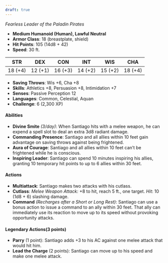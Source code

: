 ```yaml
---
draft: true
---
```


_Fearless Leader of the Paladin Pirates_

- **Medium Humanoid (Human), Lawful Neutral**
- **Armor Class**: 18 (breastplate, shield)
- **Hit Points**: 105 (14d8 + 42)
- **Speed**: 30 ft.

|STR|DEX|CON|INT|WIS|CHA|
|---|---|---|---|---|---|
|18 (+4)|12 (+1)|16 (+3)|14 (+2)|15 (+2)|18 (+4)|

- **Saving Throws**: Wis +6, Cha +8
- **Skills**: Athletics +8, Persuasion +8, Intimidation +7
- **Senses**: Passive Perception 12
- **Languages**: Common, Celestial, Aquan
- **Challenge**: 6 (2,300 XP)

#### **Abilities**

- **Divine Smite** _(3/day)_: When Santiago hits with a melee weapon, he can expend a spell slot to deal an extra 3d8 radiant damage.
- **Commanding Presence**: Santiago and all allies within 10 feet gain advantage on saving throws against being frightened.
- **Aura of Courage**: Santiago and all allies within 10 feet can’t be frightened while he is conscious.
- **Inspiring Leader**: Santiago can spend 10 minutes inspiring his allies, granting 10 temporary hit points to up to 6 allies within 30 feet.

#### **Actions**

- **Multiattack**: Santiago makes two attacks with his cutlass.
- **Cutlass**: _Melee Weapon Attack:_ +8 to hit, reach 5 ft., one target. _Hit_: 10 (1d8 + 6) slashing damage.
- **Command** _(Recharges after a Short or Long Rest)_: Santiago can use a bonus action to issue a command to an ally within 30 feet. That ally can immediately use its reaction to move up to its speed without provoking opportunity attacks.

#### **Legendary Actions**(3 points)

- **Parry** (1 point): Santiago adds +3 to his AC against one melee attack that would hit him.
- **Lead the Charge** (2 points): Santiago can move up to his speed and make one melee attack.